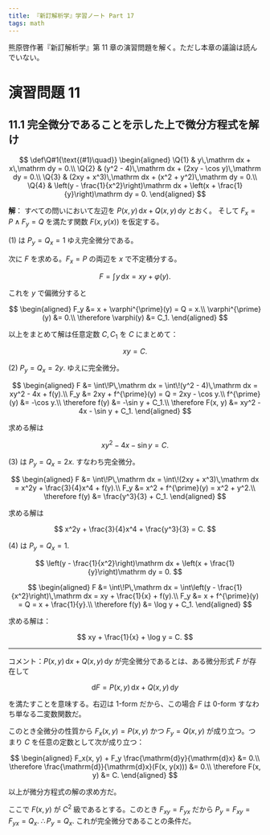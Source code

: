 ```yaml
---
title: 『新訂解析学』学習ノート Part 17
tags: math
---
```


熊原啓作著『新訂解析学』第 11 章の演習問題を解く。ただし本章の議論は読んでいない。

# 演習問題 11

## 11.1 完全微分であることを示した上で微分方程式を解け

$$
\def\Q#1{\text{(#1)\quad}}
\begin{aligned}
\Q{1} & y\,\mathrm dx + x\,\mathrm dy = 0.\\
\Q{2} & (y^2 - 4)\,\mathrm dx + (2xy - \cos y)\,\mathrm dy = 0.\\
\Q{3} & (2xy + x^3)\,\mathrm dx + (x^2 + y^2)\,\mathrm dy = 0.\\
\Q{4} & \left(y - \frac{1}{x^2}\right)\mathrm dx + \left(x + \frac{1}{y}\right)\mathrm dy = 0.
\end{aligned}
$$

**解**： すべての問いにおいて左辺を $P(x, y)\,\mathrm dx + Q(x, y)\,\mathrm dy$ とおく。
そして $F_x = P \land F_y = Q$ を満たす関数 $F(x, y(x))$ を仮定する。

$(1)$ は $P_y = Q_x = 1$ ゆえ完全微分である。

次に $F$ を求める。$F_x = P$ の両辺を $x$ で不定積分する。

$$
F = \int\!y\,\mathrm dx = xy + \varphi(y).
$$

これを $y$ で偏微分すると

$$
\begin{aligned}
F_y &= x + \varphi^{\prime}(y) = Q = x.\\
\varphi^{\prime}(y) &= 0.\\
\therefore \varphi(y) &= C_1.
\end{aligned}
$$

以上をまとめて解は任意定数 $C, C_1$ を $C$ にまとめて：

$$
xy = C.
$$

$(2)$ $P_y = Q_x = 2y.$ ゆえに完全微分。

$$
\begin{aligned}
F &= \int\!P\,\mathrm dx = \int\!(y^2 - 4)\,\mathrm dx = xy^2 - 4x + f(y).\\
F_y &= 2xy + f^{\prime}(y) = Q = 2xy - \cos y.\\
f^{\prime}(y) &= -\cos y.\\
\therefore f(y) &= -\sin y + C_1.\\
\therefore F(x, y) &= xy^2 - 4x - \sin y + C_1.
\end{aligned}
$$

求める解は

$$
xy^2 - 4x - \sin y = C.
$$

$(3)$ は $P_y = Q_x = 2x.$ すなわち完全微分。

$$
\begin{aligned}
F &= \int\!P\,\mathrm dx = \int\!(2xy + x^3)\,\mathrm dx = x^2y + \frac{3}{4}x^4 + f(y).\\
F_y &= x^2 + f^{\prime}(y) = x^2 + y^2.\\
\therefore f(y) &= \frac{y^3}{3} + C_1.
\end{aligned}
$$

求める解は

$$
x^2y + \frac{3}{4}x^4 + \frac{y^3}{3} = C.
$$

$(4)$ は $P_y = Q_x = 1.$

$$
\left(y - \frac{1}{x^2}\right)\mathrm dx + \left(x + \frac{1}{y}\right)\mathrm dy = 0.
$$

$$
\begin{aligned}
F &= \int\!P\,\mathrm dx
= \int\left(y - \frac{1}{x^2}\right)\,\mathrm dx
= xy + \frac{1}{x} + f(y).\\
F_y &= x + f^{\prime}(y) = Q = x + \frac{1}{y}.\\
\therefore f(y) &= \log y + C_1.
\end{aligned}
$$

求める解は：

$$
xy + \frac{1}{x} + \log y = C.
$$

----

コメント：$P(x, y)\,\mathrm dx + Q(x, y)\,\mathrm dy$ が完全微分であるとは、ある微分形式 $F$ が存在して

$$
\mathrm dF = P(x, y)\,\mathrm dx + Q(x, y)\,\mathrm dy
$$

を満たすことを意味する。右辺は 1-form だから、この場合 $F$ は 0-form すなわち単なる二変数関数だ。

このとき全微分の性質から $F_x(x, y) = P(x, y)$ かつ $F_y = Q(x, y)$ が成り立つ。つまり
$C$ を任意の定数として次が成り立つ：

$$
\begin{aligned}
F_x(x, y) + F_y \frac{\mathrm{d}y}{\mathrm{d}x} &= 0.\\
\therefore \frac{\mathrm{d}}{\mathrm{d}x}(F(x, y(x))) &= 0.\\
\therefore F(x, y) &= C.
\end{aligned}
$$

以上が微分方程式の解の求め方だ。

ここで $F(x, y)$ が $C^2$ 級であるとする。このとき $F_{xy} = F_{yx}$ だから
$P_y = F_{xy} = F_{yx} = Q_x.\;\therefore P_y = Q_x.$
これが完全微分であることの条件だ。
